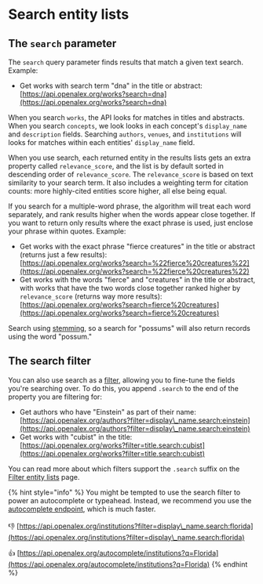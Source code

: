 # Search entity lists

## The `search` parameter

The `search` query parameter finds results that match a given text search. Example:

* Get works with search term "dna" in the title or abstract:\
  [https://api.openalex.org/works?search=dna](https://api.openalex.org/works?search=dna)

When you search `works`, the API looks for matches in titles and abstracts. When you search  `concepts`, we look looks in each concept's `display_name` and `description` fields. Searching  `authors`, `venues`, and `institutions` will looks for matches within each entities' `display_name` field.

When you use search, each returned entity in the results lists gets an extra property called `relevance_score`, and the list is by default sorted in descending order of `relevance_score`. The `relevance_score` is based on text similarity to your search term. It also includes a weighting term for citation counts: more highly-cited entities score higher, all else being equal.

If you search for a multiple-word phrase, the algorithm will treat each word separately, and rank results higher when the words appear close together. If you want to return only results where the exact phrase is used, just enclose your phrase within quotes. Example:

* Get works with the exact phrase "fierce creatures" in the title or abstract (returns just a few results):\
  [https://api.openalex.org/works?search=%22fierce%20creatures%22](https://api.openalex.org/works?search=%22fierce%20creatures%22)
* Get works with the words "fierce" and "creatures" in the title or abstract, with works that have the two words close together ranked higher by `relevance_score` (returns way more results):\
  [https://api.openalex.org/works?search=fierce%20creatures](https://api.openalex.org/works?search=fierce%20creatures)

Search using [stemming](https://en.wikipedia.org/wiki/Stemming), so a search for "possums" will also return records using the word "possum."

## The search filter

You can also use search as a [filter](filter-entity-lists.md), allowing you to fine-tune the fields you're searching over. To do this, you append `.search` to the end of the property you are filtering for:

* Get authors who have "Einstein" as part of their name:\
  [https://api.openalex.org/authors?filter=display\_name.search:einstein](https://api.openalex.org/authors?filter=display\_name.search:einstein)
* Get works with "cubist" in the title:\
  [https://api.openalex.org/works?filter=title.search:cubist](https://api.openalex.org/works?filter=title.search:cubist)

You can read more about which filters support the `.search` suffix on the [Filter entity lists](filter-entity-lists.md) page.

{% hint style="info" %}
You might be tempted to use the search filter to power an autocomplete or typeahead. Instead, we recommend you use the [autocomplete endpoint](../autocomplete-endpoint.md), which is much faster.\
\
👎 [https://api.openalex.org/institutions?filter=display\_name.search:florida](https://api.openalex.org/institutions?filter=display\_name.search:florida) &#x20;

👍 [https://api.openalex.org/autocomplete/institutions?q=Florida](https://api.openalex.org/autocomplete/institutions?q=Florida)
{% endhint %}
